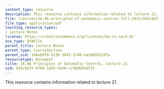 ```yaml
---
content_type: resource
description: This resource contains information related to lecture 21.
file: /courses/16-06-principles-of-automatic-control-fall-2012/945c6d3707691dd39a50cc960b95df33_MIT16_06F12_Lecture_21.pdf
file_type: application/pdf
learning_resource_types:
- Lecture Notes
license: https://creativecommons.org/licenses/by-nc-sa/4.0/
ocw_type: OCWFile
parent_title: Lecture Notes
parent_type: CourseSection
parent_uid: 146eb6f8-5138-3842-1748-ea1b6952187a
resourcetype: Document
title: 16.06 Principles of Automatic Control, Lecture 21
uid: 945c6d37-0769-1dd3-9a50-cc960b95df33
---
```

This resource contains information related to lecture 21.